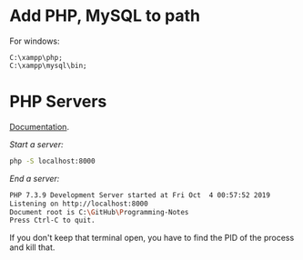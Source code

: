 # Add PHP, MySQL to path
For windows:
```
C:\xampp\php;
C:\xampp\mysql\bin;
```

# PHP Servers
[Documentation](https://www.php.net/manual/en/features.commandline.webserver.php). 

*Start a server:*
```bash
php -S localhost:8000
```

*End a server:*
```bash
PHP 7.3.9 Development Server started at Fri Oct  4 00:57:52 2019
Listening on http://localhost:8000
Document root is C:\GitHub\Programming-Notes
Press Ctrl-C to quit.
```

If you don't keep that terminal open, you have to find the PID of the process and kill that.